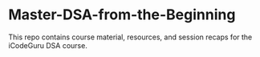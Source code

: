 # Master-DSA-from-the-Beginning
This repo contains course material, resources, and session recaps for the iCodeGuru DSA course.
